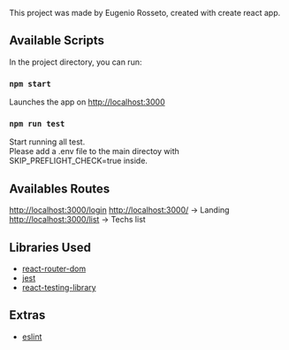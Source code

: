 This project was made by Eugenio Rosseto, created with create react app.

## Available Scripts

In the project directory, you can run:

### `npm start`

Launches the app on [http://localhost:3000](http://localhost:3000)

### `npm run test`

Start running all test.<br/>
Please add a .env file to the main directoy with SKIP_PREFLIGHT_CHECK=true inside.

## Availables Routes

[http://localhost:3000/login](http://localhost:3000/login)
[http://localhost:3000/](http://localhost:3000/) -> Landing
[http://localhost:3000/list](http://localhost:3000/list) -> Techs list

## Libraries Used

* [react-router-dom](https://reactrouter.com/web/guides/quick-start)
* [jest](https://jestjs.io/)
* [react-testing-library](https://testing-library.com/docs/react-testing-library/intro)

## Extras

* [eslint](https://eslint.org/)
